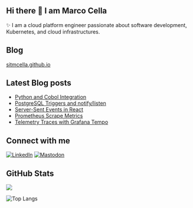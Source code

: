 <!-- Heading -->

## Hi there 👋 I am Marco Cella

✨ I am a cloud platform engineer passionate about software development, Kubernetes, and cloud infrastructures.

<!-- Blog section -->

<h2>Blog</h2>

<a href="https://sitmcella.github.io">sitmcella.github.io</a>

<h2>Latest Blog posts</h2>

- [Python and Cobol Integration](https://sitmcella.github.io/?/post_20250626)
- [PostgreSQL Triggers and notify/listen](https://sitmcella.github.io/?/post_20250525)
- [Server-Sent Events in React](https://sitmcella.github.io/?/post_20250427)
- [Prometheus Scrape Metrics](https://sitmcella.github.io/?/post_20250322)
- [Telemetry Traces with Grafana Tempo](https://sitmcella.github.io/?/post_20250301)

<!-- Connect section -->

<h2>Connect with me</h2>

<p>
  <a href="https://www.linkedin.com/in/marco-cella-48391a5b"><img src="https://img.shields.io/badge/LinkedIn-marco%20cella-blue?style=plastic&logoColor=fff&link=https%3A%2F%2Fwww.linkedin.com%2Fin%2Fmarco-cella-48391a5b" alt="LinkedIn"></a> 
  <a href="https://mastodon.social/@marco_cella
/"><img src="https://img.shields.io/badge/marco%20cella-blue?style=plastic&logo=mastodon&logoColor=fff&link=https%3A%2F%2Fmastodon.social%2F%40marco_cella" alt="Mastodon"></a>
</p>

<!-- GitHub section -->
 
<h2>GitHub Stats</h2>

<a href="">
  <img align="centre" src="https://github-readme-stats.vercel.app/api?username=sitMCella&count_private=true&include_all_commits=true&show_icons=true&title_color=007bff&text_color=e7e7e7&icon_color=007bff&bg_color=171c28" />
<a />
  
![Top Langs](https://github-readme-stats.vercel.app/api/top-langs/?username=sitMCella&layout=compact&title_color=007bff&text_color=e7e7e7&icon_color=007bff&bg_color=171c28)

<!--
**sitMCella/sitMCella** is a ✨ _special_ ✨ repository because its `README.md` (this file) appears on your GitHub profile.

Here are some ideas to get you started:

- 🔭 I’m currently working on ...
- 🌱 I’m currently learning ...
- 👯 I’m looking to collaborate on ...
- 🤔 I’m looking for help with ...
- 💬 Ask me about ...
- 📫 How to reach me: ...
- 😄 Pronouns: ...
- ⚡ Fun fact: ...
-->
